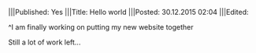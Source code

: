 |||Published: Yes
|||Title: Hello world
|||Posted: 30.12.2015 02:04
|||Edited:

^I am finally working on putting my new website together

Still a lot of work left...